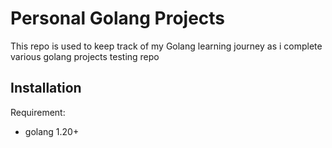  # Personal Golang Projects

This repo is used to  keep track of my Golang learning journey as i complete various golang projects
testing repo
## Installation

Requirement:

- golang 1.20+
